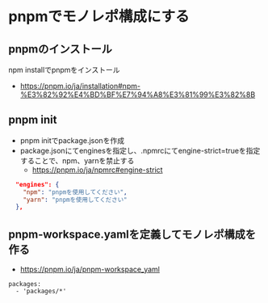 # pnpmでモノレポ構成にする

## pnpmのインストール
npm installでpnpmをインストール
- https://pnpm.io/ja/installation#npm-%E3%82%92%E4%BD%BF%E7%94%A8%E3%81%99%E3%82%8B

## pnpm init
- pnpm initでpackage.jsonを作成
- package.jsonにてenginesを指定し、.npmrcにてengine-strict=trueを指定することで、npm、yarnを禁止する
  - https://pnpm.io/ja/npmrc#engine-strict
```json
  "engines": {
    "npm": "pnpmを使用してください",
    "yarn": "pnpmを使用してください"    
  },
```


## pnpm-workspace.yamlを定義してモノレポ構成を作る
- https://pnpm.io/ja/pnpm-workspace_yaml
```
packages:
  - 'packages/*'
```